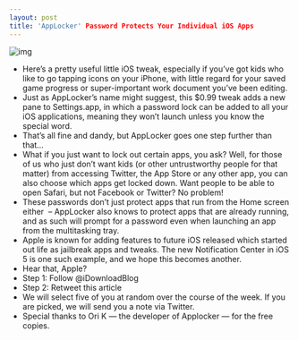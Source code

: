 ```yaml
---
layout: post
title: 'AppLocker' Password Protects Your Individual iOS Apps
---
```

![img](http://media.idownloadblog.com/wp-content/uploads/2011/10/Applocker-iPhone.png)
* Here’s a pretty useful little iOS tweak, especially if you’ve got kids who like to go tapping icons on your iPhone, with little regard for your saved game progress or super-important work document you’ve been editing.
* Just as AppLocker’s name might suggest, this $0.99 tweak adds a new pane to Settings.app, in which a password lock can be added to all your iOS applications, meaning they won’t launch unless you know the special word.
* That’s all fine and dandy, but AppLocker goes one step further than that…
* What if you just want to lock out certain apps, you ask? Well, for those of us who just don’t want kids (or other untrustworthy people for that matter) from accessing Twitter, the App Store or any other app, you can also choose which apps get locked down. Want people to be able to open Safari, but not Facebook or Twitter? No problem!
* These passwords don’t just protect apps that run from the Home screen either  – AppLocker also knows to protect apps that are already running, and as such will prompt for a password even when launching an app from the multitasking tray.
* Apple is known for adding features to future iOS released which started out life as jailbreak apps and tweaks. The new Notification Center in iOS 5 is one such example, and we hope this becomes another.
* Hear that, Apple?
* Step 1: Follow @iDownloadBlog
* Step 2: Retweet this article
* We will select five of you at random over the course of the week. If you are picked, we will send you a note via Twitter.
* Special thanks to Ori K — the developer of Applocker — for the free copies.

